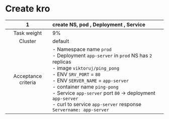 # Create **kro**
|        **1**        | create NS, pod ,  Deployment , Service                                                                                                                                                                                                                                                                                                                                             |
| :-----------------: |:-----------------------------------------------------------------------------------------------------------------------------------------------------------------------------------------------------------------------------------------------------------------------------------------------------------------------------------------------------------------------------------|
|     Task weight     | 9%                                                                                                                                                                                                                                                                                                                                                                                 |
|       Cluster       | default                                                                                                                                                                                                                                                                                                                                                                            |
| Acceptance criteria | - Namespace  name `prod`  <br/> - Deployment  `app-server` in  `prod` NS has `2` replicas   <br/> - image  `viktoruj/ping_pong` <br/> - ENV `SRV_PORT` = `80` <br/> - ENV `SERVER_NAME` = `app-server` <br/> - container name `ping-pong` <br/> - Service `app-server` port `80` -> deployment `app-server` <br/> - curl to service `app-server` response `Servername: app-server` |
